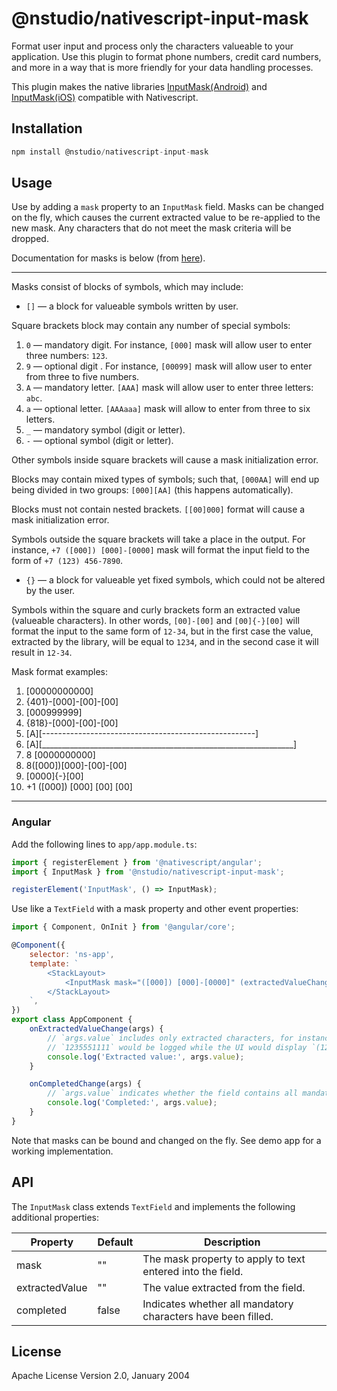# @nstudio/nativescript-input-mask

Format user input and process only the characters valueable to your application. Use this plugin to format phone numbers, credit card numbers, and more in a way that is more friendly for your data handling processes.

This plugin makes the native libraries [InputMask(Android)](https://github.com/RedMadRobot/input-mask-android) and [InputMask(iOS)](https://github.com/RedMadRobot/input-mask-ios) compatible with Nativescript.

## Installation

```javascript
npm install @nstudio/nativescript-input-mask
```

## Usage

Use by adding a `mask` property to an `InputMask` field. Masks can be changed on the fly, which causes the current extracted value to be re-applied to the new mask. Any characters that do not meet the mask criteria will be dropped.

Documentation for masks is below (from [here](https://github.com/RedMadRobot/input-mask-ios#description)).

---

Masks consist of blocks of symbols, which may include:

- `[]` — a block for valueable symbols written by user.

Square brackets block may contain any number of special symbols:

1. `0` — mandatory digit. For instance, `[000]` mask will allow user to enter three numbers: `123`.
2. `9` — optional digit . For instance, `[00099]` mask will allow user to enter from three to five numbers.
3. `А` — mandatory letter. `[AAA]` mask will allow user to enter three letters: `abc`.
4. `а` — optional letter. `[АААааа]` mask will allow to enter from three to six letters.
5. `_` — mandatory symbol (digit or letter).
6. `-` — optional symbol (digit or letter).

Other symbols inside square brackets will cause a mask initialization error.

Blocks may contain mixed types of symbols; such that, `[000AA]` will end up being divided in two groups: `[000][AA]` (this happens automatically).

Blocks must not contain nested brackets. `[[00]000]` format will cause a mask initialization error.

Symbols outside the square brackets will take a place in the output.
For instance, `+7 ([000]) [000]-[0000]` mask will format the input field to the form of `+7 (123) 456-7890`.

- `{}` — a block for valueable yet fixed symbols, which could not be altered by the user.

Symbols within the square and curly brackets form an extracted value (valueable characters).
In other words, `[00]-[00]` and `[00]{-}[00]` will format the input to the same form of `12-34`,
but in the first case the value, extracted by the library, will be equal to `1234`, and in the second case it will result in `12-34`.

Mask format examples:

1. [00000000000]
2. {401}-[000]-[00]-[00]
3. [000999999]
4. {818}-[000]-[00]-[00]
5. [A][-----------------------------------------------------]
6. [A][_______________________________________________________________]
7. 8 [0000000000]
8. 8([000])[000]-[00]-[00]
9. [0000]{-}[00]
10. +1 ([000]) [000] [00] [00]

---

### Angular

Add the following lines to `app/app.module.ts`:

```javascript
import { registerElement } from '@nativescript/angular';
import { InputMask } from '@nstudio/nativescript-input-mask';

registerElement('InputMask', () => InputMask);
```

Use like a `TextField` with a mask property and other event properties:

```javascript
import { Component, OnInit } from '@angular/core';

@Component({
	selector: 'ns-app',
	template: `
		<StackLayout>
			<InputMask mask="([000]) [000]-[0000]" (extractedValueChange)="onExtractedValueChange($event)" (completedChange)="onCompletedChage($event)"> </InputMask>
		</StackLayout>
	`,
})
export class AppComponent {
	onExtractedValueChange(args) {
		// `args.value` includes only extracted characters, for instance
		// `1235551111` would be logged while the UI would display `(123) 555-1111`.
		console.log('Extracted value:', args.value);
	}

	onCompletedChange(args) {
		// `args.value` indicates whether the field contains all mandatory characters.
		console.log('Completed:', args.value);
	}
}
```

Note that masks can be bound and changed on the fly. See demo app for a working implementation.

## API

The `InputMask` class extends `TextField` and implements the following additional properties:

| Property       | Default | Description                                                  |
| -------------- | ------- | ------------------------------------------------------------ |
| mask           | ""      | The mask property to apply to text entered into the field.   |
| extractedValue | ""      | The value extracted from the field.                          |
| completed      | false   | Indicates whether all mandatory characters have been filled. |

## License

Apache License Version 2.0, January 2004
